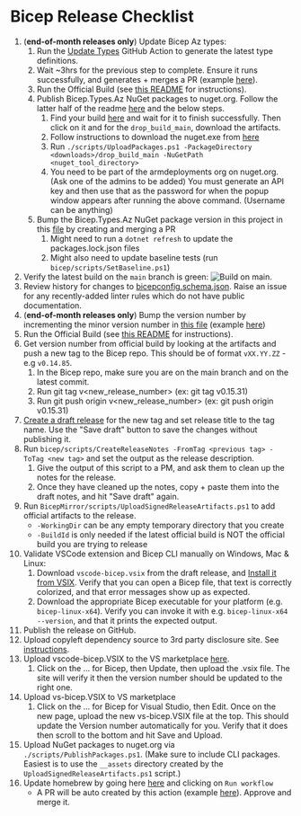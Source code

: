 # Bicep Release Checklist

1. (**end-of-month releases only**) Update Bicep Az types:
    1. Run the [Update Types](https://github.com/Azure/bicep-types-az/actions/workflows/update-types.yml) GitHub Action to generate the latest type definitions.
    1. Wait ~3hrs for the previous step to complete. Ensure it runs successfully, and generates + merges a PR (example [here](https://github.com/Azure/bicep-types-az/pull/1299)).
    1. Run the Official Build (see [this README](https://msazure.visualstudio.com/One/_git/BicepMirror-Types-Az) for instructions).
    1. Publish Bicep.Types.Az NuGet packages to nuget.org. Follow the latter half of the readme [here](https://dev.azure.com/msazure/One/_git/BicepMirror-Types-Az) and the below steps.
        1. Find your build [here](https://dev.azure.com/msazure/One/_build?definitionId=179851&_a=summary) and wait for it to finish successfully. Then click on it and for the `drop_build_main`, download the artifacts.
        1. Follow instructions to download the nuget.exe from [here](https://learn.microsoft.com/en-us/nuget/install-nuget-client-tools)
        1. Run `./scripts/UploadPackages.ps1 -PackageDirectory <downloads>/drop_build_main -NuGetPath <nuget_tool_directory>`
        1. You need to be part of the armdeployments org on nuget.org. (Ask one of the admins to be added) You must generate an API key and then use that as the password for when the popup window appears after running the above command. (Username can be anything)
    1. Bump the Bicep.Types.Az NuGet package version in this project in this [file](https://github.com/Azure/bicep/blob/main/src/Bicep.Core/Bicep.Core.csproj) by creating and merging a PR
        1. Might need to run a `dotnet refresh` to update the packages.lock.json files
        1. Might also need to update baseline tests (run `bicep/scripts/SetBaseline.ps1`)
1. Verify the latest build on the `main` branch is green: ![Build on main](https://github.com/Azure/bicep/actions/workflows/build.yml/badge.svg?branch=main).
1. Review history for changes to [bicepconfig.schema.json](https://github.com/Azure/bicep/commits/main/src/vscode-bicep/schemas/bicepconfig.schema.json). Raise an issue for any recently-added linter rules which do not have public documentation.
1. (**end-of-month releases only**) Bump the version number by incrementing the minor version number in [this file](https://github.com/Azure/bicep/blob/main/version.json) (example [here](https://github.com/Azure/bicep/pull/9698))
1. Run the Official Build (see [this README](https://msazure.visualstudio.com/One/_git/BicepMirror) for instructions).
1. Get version number from official build by looking at the artifacts and push a new tag to the Bicep repo. This should be of format `vXX.YY.ZZ` - e.g `v0.14.85`.
    1. In the Bicep repo, make sure you are on the main branch and on the latest commit.
    1. Run git tag v<new_release_number> (ex: git tag v0.15.31)
    1. Run git push origin v<new_release_number> (ex: git push origin v0.15.31)
1. [Create a draft release](https://github.com/Azure/bicep/releases/new) for the new tag and set release title to the tag name. Use the "Save draft" button to save the changes without publishing it.
1. Run `bicep/scripts/CreateReleaseNotes -FromTag <previous tag> -ToTag <new tag>` and set the output as the release description.
    1. Give the output of this script to a PM, and ask them to clean up the notes for the release.
    1. Once they have cleaned up the notes, copy + paste them into the draft notes, and hit "Save draft" again.
1. Run `BicepMirror/scripts/UploadSignedReleaseArtifacts.ps1` to add official artifacts to the release.
    * `-WorkingDir` can be any empty temporary directory that you create
    * `-BuildId` is only needed if the latest official build is NOT the official build you are trying to release
1. Validate VSCode extension and Bicep CLI manually on Windows, Mac & Linux:
    1. Download `vscode-bicep.vsix` from the draft release, and [Install it from VSIX](https://code.visualstudio.com/docs/editor/extension-marketplace#_install-from-a-vsix). Verify that you can open a Bicep file, that text is correctly colorized, and that error messages show up as expected.
    1. Download the appropriate Bicep executable for your platform (e.g. `bicep-linux-x64`). Verify you can invoke it with e.g. `bicep-linux-x64 --version`, and that it prints the expected output.
1. Publish the release on GitHub.
1. Upload copyleft dependency source to 3rd party disclosure site. See [instructions](https://msazure.visualstudio.com/One/_wiki/wikis/Azure%20Deployments%20Team%20Wiki/369910/Bicep-release-step-Upload-copyleft-source-to-3rd-party-disclosure-site).
1. Upload vscode-bicep.VSIX to the VS marketplace [here](https://marketplace.visualstudio.com/manage).
    1. Click on the ... for Bicep, then Update, then upload the .vsix file. The site will verify it then the version number should be updated to the right one. 
1. Upload vs-bicep.VSIX to VS marketplace
    1. Click on the ... for Bicep for Visual Studio, then Edit. Once on the new page, upload the new vs-bicep.VSIX file at the top. This should update the Version number automatically for you. Verify that it does then scroll to the bottom and hit Save and Upload.
1. Upload NuGet packages to nuget.org via `./scripts/PublishPackages.ps1`. (Make sure to include CLI packages. Easiest is to use the `__assets` directory created by the `UploadSignedReleaseArtifacts.ps1` script.)
1. Update homebrew by going here [here](https://github.com/Azure/homebrew-bicep/actions/workflows/update-homebrew.yml) and clicking on `Run workflow`
    * A PR will be auto created by this action (example [here](https://github.com/Azure/homebrew-bicep/pull/40)). Approve and merge it.
